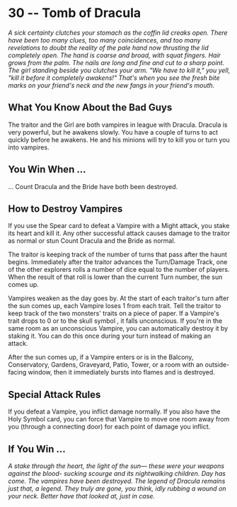 # 30 -- Tomb of Dracula

_A sick certainty clutches your stomach as the coffin lid creaks open. There have been too many clues, too many coincidences, and too many revelations to doubt the reality of the pale hand now thrusting the lid completely open. The hand is coarse and broad, with squat fingers. Hair grows from the palm. The nails are long and fine and cut to a sharp point. The girl standing beside you clutches your arm._
_"We have to kill it," you yell, "kill it before it completely awakens!"_
_That's when you see the fresh bite marks on your friend's neck and the new fangs in your friend's mouth._

## What You Know About the Bad Guys

The traitor and the Girl are both vampires in league with Dracula. Dracula is very powerful, but he awakens slowly. You have a couple of turns to act quickly before he awakens. He and his minions will try to kill you or turn you into vampires.

## You Win When ...

... Count Dracula and the Bride have both been destroyed.

## How to Destroy Vampires

If you use the Spear card to defeat a Vampire with a Might attack, you stake its heart and kill it. Any other successful attack causes damage to the traitor as normal or stun Count Dracula and the Bride as normal.

The traitor is keeping track of the number of turns that pass after the haunt begins. Immediately after the traitor advances the Turn/Damage Track, one of the other explorers rolls a number of dice equal to the number of players. When the result of that roll is lower than the current Turn number, the sun comes up.

Vampires weaken as the day goes by. At the start of each traitor's turn after the sun comes up, each Vampire loses 1 from each trait. Tell the traitor to keep track of the two monsters' traits on a piece of paper. If a Vampire's trait drops to 0 or to the skull symbol , it falls unconscious. If you're in the same room as an unconscious Vampire, you can automatically destroy it by staking it. You can do this once during your turn instead of making an attack.

After the sun comes up, if a Vampire enters or is in the Balcony, Conservatory, Gardens, Graveyard, Patio, Tower, or a room with an outside-facing window, then it immediately bursts into flames and is destroyed.

## Special Attack Rules

If you defeat a Vampire, you inflict damage normally. If you also have the Holy Symbol card, you can force that Vampire to move one room away from you (through a connecting door) for each point of damage you inflict.

## If You Win ...

_A stake through the heart, the light of the sun— these were your weapons against the blood- sucking scourge and its nightwalking children. Day has come. The vampires have been destroyed. The legend of Dracula remains just that, a legend._
_They truly are gone, you think, idly rubbing a wound on your neck. Better have that looked at, just in case._